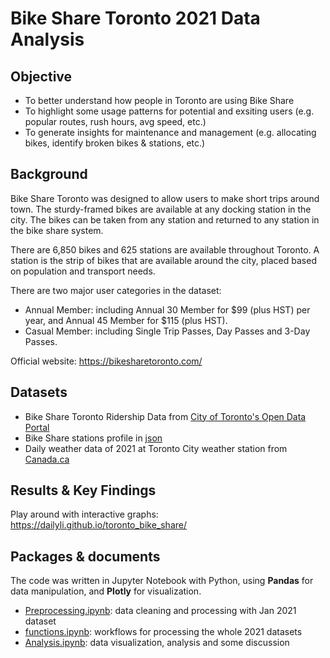 # Bike Share Toronto 2021 Data Analysis

## Objective

- To better understand how people in Toronto are using Bike Share
- To highlight some usage patterns for potential and exsiting users (e.g. popular routes, rush hours, avg speed, etc.)
- To generate insights for maintenance and management (e.g. allocating bikes, identify broken bikes & stations, etc.)

## Background

Bike Share Toronto was designed to allow users to make short trips around town. The sturdy-framed bikes are available at any docking station in the city. The bikes can be taken from any station and returned to any station in the bike share system. 

There are 6,850 bikes and 625 stations are available throughout Toronto. A station is the strip of bikes that are available around the city, placed based on population and transport needs.

There are two major user categories in the dataset:
- Annual Member: including Annual 30 Member for $99 (plus HST) per year, and Annual 45 Member for $115 (plus HST). 
- Casual Member: including Single Trip Passes, Day Passes and 3-Day Passes.

Official website: https://bikesharetoronto.com/

## Datasets

- Bike Share Toronto Ridership Data from [City of Toronto's Open Data Portal](https://open.toronto.ca/dataset/bike-share-toronto-ridership-data/)
- Bike Share stations profile in [json](https://tor.publicbikesystem.net/ube/gbfs/v1/en/station_information)
- Daily weather data of 2021 at Toronto City weather station from [Canada.ca](https://climate.weather.gc.ca/historical_data/search_historic_data_e.html)

## Results & Key Findings

Play around with interactive graphs: https://dailyli.github.io/toronto_bike_share/

## Packages & documents

The code was written in Jupyter Notebook with Python, using **Pandas** for data manipulation, and **Plotly** for visualization.
- [Preprocessing.ipynb](https://github.com/dailyLi/toronto_bike_share/blob/main/Preprocessing.ipynb): data cleaning and processing with Jan 2021 dataset
- [functions.ipynb](https://github.com/dailyLi/toronto_bike_share/blob/main/functions.ipynb): workflows for processing the whole 2021 datasets
- [Analysis.ipynb](https://github.com/dailyLi/toronto_bike_share/blob/main/Analysis.ipynb): data visualization, analysis and some discussion

